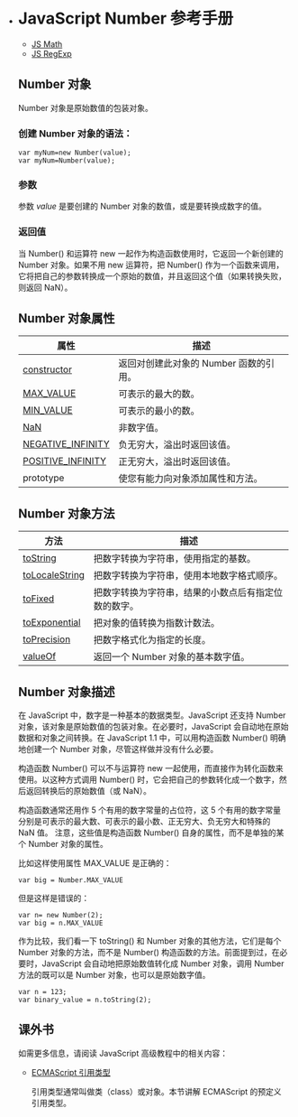 - # JavaScript Number 参考手册

  - [JS Math](https://www.w3school.com.cn/jsref/jsref_obj_math.asp)
  - [JS RegExp](https://www.w3school.com.cn/jsref/jsref_obj_regexp.asp)

  ## Number 对象

  Number 对象是原始数值的包装对象。

  ### 创建 Number 对象的语法：

  ```
  var myNum=new Number(value);
  var myNum=Number(value);
  ```

  ### 参数

  参数 *value* 是要创建的 Number 对象的数值，或是要转换成数字的值。

  ### 返回值

  当 Number() 和运算符 new 一起作为构造函数使用时，它返回一个新创建的 Number 对象。如果不用 new 运算符，把  Number() 作为一个函数来调用，它将把自己的参数转换成一个原始的数值，并且返回这个值（如果转换失败，则返回 NaN）。

  ## Number 对象属性

  | 属性                                                         | 描述                                   |
  | ------------------------------------------------------------ | -------------------------------------- |
  | [constructor](https://www.w3school.com.cn/jsref/jsref_constructor_number.asp) | 返回对创建此对象的 Number 函数的引用。 |
  | [MAX_VALUE](https://www.w3school.com.cn/jsref/jsref_max_value.asp) | 可表示的最大的数。                     |
  | [MIN_VALUE](https://www.w3school.com.cn/jsref/jsref_min_value.asp) | 可表示的最小的数。                     |
  | [NaN](https://www.w3school.com.cn/jsref/jsref_nan_number.asp) | 非数字值。                             |
  | [NEGATIVE_INFINITY](https://www.w3school.com.cn/jsref/jsref_negative_infinity.asp) | 负无穷大，溢出时返回该值。             |
  | [POSITIVE_INFINITY](https://www.w3school.com.cn/jsref/jsref_positive_infinity.asp) | 正无穷大，溢出时返回该值。             |
  | prototype                                                    | 使您有能力向对象添加属性和方法。       |

  ## Number 对象方法

  | 方法                                                         | 描述                                                 |
  | ------------------------------------------------------------ | ---------------------------------------------------- |
  | [toString](https://www.w3school.com.cn/jsref/jsref_tostring_number.asp) | 把数字转换为字符串，使用指定的基数。                 |
  | [toLocaleString](https://www.w3school.com.cn/jsref/jsref_tolocalestring_number.asp) | 把数字转换为字符串，使用本地数字格式顺序。           |
  | [toFixed](https://www.w3school.com.cn/jsref/jsref_tofixed.asp) | 把数字转换为字符串，结果的小数点后有指定位数的数字。 |
  | [toExponential](https://www.w3school.com.cn/jsref/jsref_toexponential.asp) | 把对象的值转换为指数计数法。                         |
  | [toPrecision](https://www.w3school.com.cn/jsref/jsref_toprecision.asp) | 把数字格式化为指定的长度。                           |
  | [valueOf](https://www.w3school.com.cn/jsref/jsref_valueof_number.asp) | 返回一个 Number 对象的基本数字值。                   |

  ## Number 对象描述

  在 JavaScript 中，数字是一种基本的数据类型。JavaScript 还支持 Number  对象，该对象是原始数值的包装对象。在必要时，JavaScript 会自动地在原始数据和对象之间转换。在 JavaScript 1.1  中，可以用构造函数 Number() 明确地创建一个 Number 对象，尽管这样做并没有什么必要。

  构造函数 Number() 可以不与运算符 new 一起使用，而直接作为转化函数来使用。以这种方式调用 Number() 时，它会把自己的参数转化成一个数字，然后返回转换后的原始数值（或 NaN）。

  构造函数通常还用作 5 个有用的数字常量的占位符，这 5 个有用的数字常量分别是可表示的最大数、可表示的最小数、正无穷大、负无穷大和特殊的 NaN 值。 注意，这些值是构造函数 Number() 自身的属性，而不是单独的某个 Number 对象的属性。

  比如这样使用属性 MAX_VALUE 是正确的：

  ```
  var big = Number.MAX_VALUE
  ```

  但是这样是错误的：

  ```
  var n= new Number(2);
  var big = n.MAX_VALUE
  ```

  作为比较，我们看一下 toString() 和 Number 对象的其他方法，它们是每个 Number 对象的方法，而不是  Number() 构造函数的方法。前面提到过，在必要时，JavaScript 会自动地把原始数值转化成 Number 对象，调用 Number  方法的既可以是 Number 对象，也可以是原始数字值。

  ```
  var n = 123;
  var binary_value = n.toString(2);
  ```

  ## 课外书

  如需更多信息，请阅读 JavaScript 高级教程中的相关内容：

  - [ECMAScript 引用类型](https://www.w3school.com.cn/js/pro_js_referencetypes.asp)

    引用类型通常叫做类（class）或对象。本节讲解 ECMAScript 的预定义引用类型。
